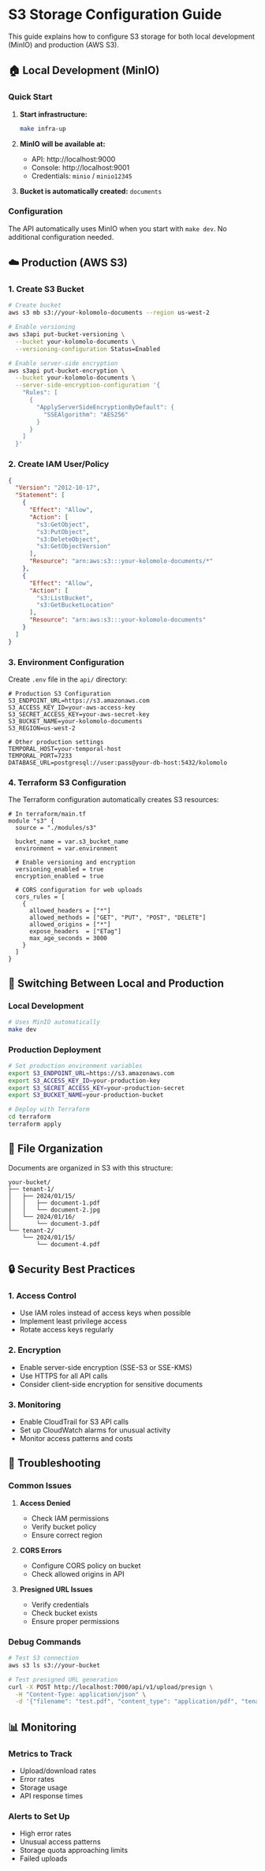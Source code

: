 # S3 Storage Configuration Guide

This guide explains how to configure S3 storage for both local development (MinIO) and production (AWS S3).

## 🏠 Local Development (MinIO)

### Quick Start

1. **Start infrastructure:**
   ```bash
   make infra-up
   ```

2. **MinIO will be available at:**
   - API: http://localhost:9000
   - Console: http://localhost:9001
   - Credentials: `minio` / `minio12345`

3. **Bucket is automatically created:** `documents`

### Configuration

The API automatically uses MinIO when you start with `make dev`. No additional configuration needed.

## ☁️ Production (AWS S3)

### 1. Create S3 Bucket

```bash
# Create bucket
aws s3 mb s3://your-kolomolo-documents --region us-west-2

# Enable versioning
aws s3api put-bucket-versioning \
  --bucket your-kolomolo-documents \
  --versioning-configuration Status=Enabled

# Enable server-side encryption
aws s3api put-bucket-encryption \
  --bucket your-kolomolo-documents \
  --server-side-encryption-configuration '{
    "Rules": [
      {
        "ApplyServerSideEncryptionByDefault": {
          "SSEAlgorithm": "AES256"
        }
      }
    ]
  }'
```

### 2. Create IAM User/Policy

```json
{
  "Version": "2012-10-17",
  "Statement": [
    {
      "Effect": "Allow",
      "Action": [
        "s3:GetObject",
        "s3:PutObject",
        "s3:DeleteObject",
        "s3:GetObjectVersion"
      ],
      "Resource": "arn:aws:s3:::your-kolomolo-documents/*"
    },
    {
      "Effect": "Allow",
      "Action": [
        "s3:ListBucket",
        "s3:GetBucketLocation"
      ],
      "Resource": "arn:aws:s3:::your-kolomolo-documents"
    }
  ]
}
```

### 3. Environment Configuration

Create `.env` file in the `api/` directory:

```env
# Production S3 Configuration
S3_ENDPOINT_URL=https://s3.amazonaws.com
S3_ACCESS_KEY_ID=your-aws-access-key
S3_SECRET_ACCESS_KEY=your-aws-secret-key
S3_BUCKET_NAME=your-kolomolo-documents
S3_REGION=us-west-2

# Other production settings
TEMPORAL_HOST=your-temporal-host
TEMPORAL_PORT=7233
DATABASE_URL=postgresql://user:pass@your-db-host:5432/kolomolo
```

### 4. Terraform S3 Configuration

The Terraform configuration automatically creates S3 resources:

```hcl
# In terraform/main.tf
module "s3" {
  source = "./modules/s3"

  bucket_name = var.s3_bucket_name
  environment = var.environment

  # Enable versioning and encryption
  versioning_enabled = true
  encryption_enabled = true

  # CORS configuration for web uploads
  cors_rules = [
    {
      allowed_headers = ["*"]
      allowed_methods = ["GET", "PUT", "POST", "DELETE"]
      allowed_origins = ["*"]
      expose_headers  = ["ETag"]
      max_age_seconds = 3000
    }
  ]
}
```

## 🔄 Switching Between Local and Production

### Local Development
```bash
# Uses MinIO automatically
make dev
```

### Production Deployment
```bash
# Set production environment variables
export S3_ENDPOINT_URL=https://s3.amazonaws.com
export S3_ACCESS_KEY_ID=your-production-key
export S3_SECRET_ACCESS_KEY=your-production-secret
export S3_BUCKET_NAME=your-production-bucket

# Deploy with Terraform
cd terraform
terraform apply
```

## 📁 File Organization

Documents are organized in S3 with this structure:

```
your-bucket/
├── tenant-1/
│   ├── 2024/01/15/
│   │   ├── document-1.pdf
│   │   └── document-2.jpg
│   └── 2024/01/16/
│       └── document-3.pdf
└── tenant-2/
    └── 2024/01/15/
        └── document-4.pdf
```

## 🔒 Security Best Practices

### 1. Access Control
- Use IAM roles instead of access keys when possible
- Implement least privilege access
- Rotate access keys regularly

### 2. Encryption
- Enable server-side encryption (SSE-S3 or SSE-KMS)
- Use HTTPS for all API calls
- Consider client-side encryption for sensitive documents

### 3. Monitoring
- Enable CloudTrail for S3 API calls
- Set up CloudWatch alarms for unusual activity
- Monitor access patterns and costs

## 🚨 Troubleshooting

### Common Issues

1. **Access Denied**
   - Check IAM permissions
   - Verify bucket policy
   - Ensure correct region

2. **CORS Errors**
   - Configure CORS policy on bucket
   - Check allowed origins in API

3. **Presigned URL Issues**
   - Verify credentials
   - Check bucket exists
   - Ensure proper permissions

### Debug Commands

```bash
# Test S3 connection
aws s3 ls s3://your-bucket

# Test presigned URL generation
curl -X POST http://localhost:7000/api/v1/upload/presign \
  -H "Content-Type: application/json" \
  -d '{"filename": "test.pdf", "content_type": "application/pdf", "tenant_id": "test"}'
```

## 📊 Monitoring

### Metrics to Track
- Upload/download rates
- Error rates
- Storage usage
- API response times

### Alerts to Set Up
- High error rates
- Unusual access patterns
- Storage quota approaching limits
- Failed uploads
